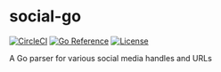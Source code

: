 # social-go

[![CircleCI](https://circleci.com/gh/mtlynch/social-go.svg?style=svg)](https://circleci.com/gh/mtlynch/social-go)
[![Go Reference](https://pkg.go.dev/badge/github.com/mtlynch/social-go.svg)](https://pkg.go.dev/github.com/mtlynch/social-go)
[![License](https://img.shields.io/badge/license-Unlicense-blue)](LICENSE)

A Go parser for various social media handles and URLs
